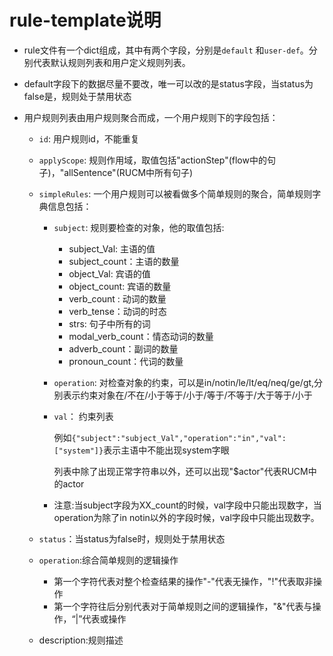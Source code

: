 # rule-template说明 #

* rule文件有一个dict组成，其中有两个字段，分别是`default` 和`user-def`。分别代表默认规则列表和用户定义规则列表。

* default字段下的数据尽量不要改，唯一可以改的是status字段，当status为false是，规则处于禁用状态

* 用户规则列表由用户规则聚合而成，一个用户规则下的字段包括：

  * `id`: 用户规则id，不能重复

  * `applyScope`: 规则作用域，取值包括"actionStep"(flow中的句子)，"allSentence"(RUCM中所有句子)

  * `simpleRules`: 一个用户规则可以被看做多个简单规则的聚合，简单规则字典信息包括：

    * `subject`: 规则要检查的对象，他的取值包括:

      * subject_Val: 主语的值
      * subject_count：主语的数量
      * object_Val: 宾语的值
      * object_count: 宾语的数量
      * verb_count : 动词的数量
      * verb_tense：动词的时态
      * strs: 句子中所有的词
      * modal_verb_count：情态动词的数量
      * adverb_count：副词的数量
      * pronoun_count：代词的数量

    * `operation`: 对检查对象的约束，可以是in/notin/le/lt/eq/neq/ge/gt,分别表示约束对象在/不在/小于等于/小于/等于/不等于/大于等于/小于

    * `val`： 约束列表

      例如`{"subject":"subject_Val","operation":"in","val":["system"]}`表示主语中不能出现system字眼

      列表中除了出现正常字符串以外，还可以出现"$actor"代表RUCM中的actor

    * 注意:当subject字段为XX_count的时候，val字段中只能出现数字，当operation为除了in notin以外的字段时候，val字段中只能出现数字。

  * `status`：当status为false时，规则处于禁用状态

  * `operation`:综合简单规则的逻辑操作

    * 第一个字符代表对整个检查结果的操作"-"代表无操作，"!"代表取非操作
    * 第一个字符往后分别代表对于简单规则之间的逻辑操作，"&"代表与操作，“|”代表或操作

  * description:规则描述
